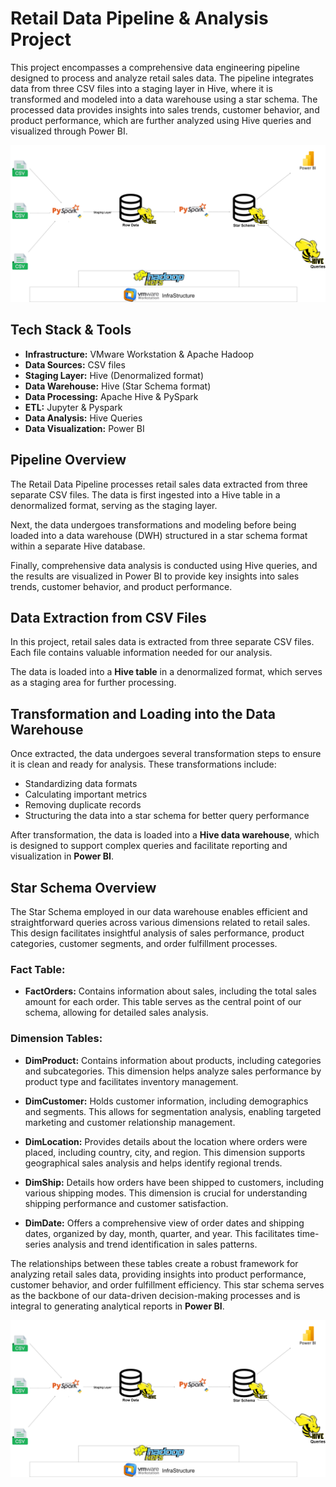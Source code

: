 # Retail Data Pipeline & Analysis Project
This project encompasses a comprehensive data engineering pipeline designed to process and analyze retail sales data. The pipeline integrates data from three CSV files into a staging layer in Hive, where it is transformed and modeled into a data warehouse using a star schema. The processed data provides insights into sales trends, customer behavior, and product performance, which are further analyzed using Hive queries and visualized through Power BI.

<img src="Dataflow.png">


## Tech Stack & Tools

- **Infrastructure:** VMware Workstation & Apache Hadoop
- **Data Sources:** CSV files
- **Staging Layer:** Hive (Denormalized format)
- **Data Warehouse:** Hive (Star Schema format)
- **Data Processing:** Apache Hive & PySpark
- **ETL:** Jupyter & Pyspark
- **Data Analysis:** Hive Queries
- **Data Visualization:** Power BI

## Pipeline Overview
The Retail Data Pipeline processes retail sales data extracted from three separate CSV files. The data is first ingested into a Hive table in a denormalized format, serving as the staging layer.

Next, the data undergoes transformations and modeling before being loaded into a data warehouse (DWH) structured in a star schema format within a separate Hive database.

Finally, comprehensive data analysis is conducted using Hive queries, and the results are visualized in Power BI to provide key insights into sales trends, customer behavior, and product performance.

## Data Extraction from CSV Files

In this project, retail sales data is extracted from three separate CSV files. Each file contains valuable information needed for our analysis.

The data is loaded into a **Hive table** in a denormalized format, which serves as a staging area for further processing.

## Transformation and Loading into the Data Warehouse

Once extracted, the data undergoes several transformation steps to ensure it is clean and ready for analysis. These transformations include:

- Standardizing data formats
- Calculating important metrics
- Removing duplicate records
- Structuring the data into a star schema for better query performance

After transformation, the data is loaded into a **Hive data warehouse**, which is designed to support complex queries and facilitate reporting and visualization in **Power BI**.


## Star Schema Overview

The Star Schema employed in our data warehouse enables efficient and straightforward queries across various dimensions related to retail sales. This design facilitates insightful analysis of sales performance, product categories, customer segments, and order fulfillment processes.

### Fact Table:

- **FactOrders:** Contains information about sales, including the total sales amount for each order. This table serves as the central point of our schema, allowing for detailed sales analysis.

### Dimension Tables:

- **DimProduct:** Contains information about products, including categories and subcategories. This dimension helps analyze sales performance by product type and facilitates inventory management.

- **DimCustomer:** Holds customer information, including demographics and segments. This allows for segmentation analysis, enabling targeted marketing and customer relationship management.

- **DimLocation:** Provides details about the location where orders were placed, including country, city, and region. This dimension supports geographical sales analysis and helps identify regional trends.

- **DimShip:** Details how orders have been shipped to customers, including various shipping modes. This dimension is crucial for understanding shipping performance and customer satisfaction.

- **DimDate:** Offers a comprehensive view of order dates and shipping dates, organized by day, month, quarter, and year. This facilitates time-series analysis and trend identification in sales patterns.

The relationships between these tables create a robust framework for analyzing retail sales data, providing insights into product performance, customer behavior, and order fulfillment efficiency. This star schema serves as the backbone of our data-driven decision-making processes and is integral to generating analytical reports in **Power BI**.

<img src="Dataflow.png">
